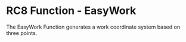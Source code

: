 # RC8 Function - EasyWork
The EasyWork Function generates a work coordinate system based on three points.
